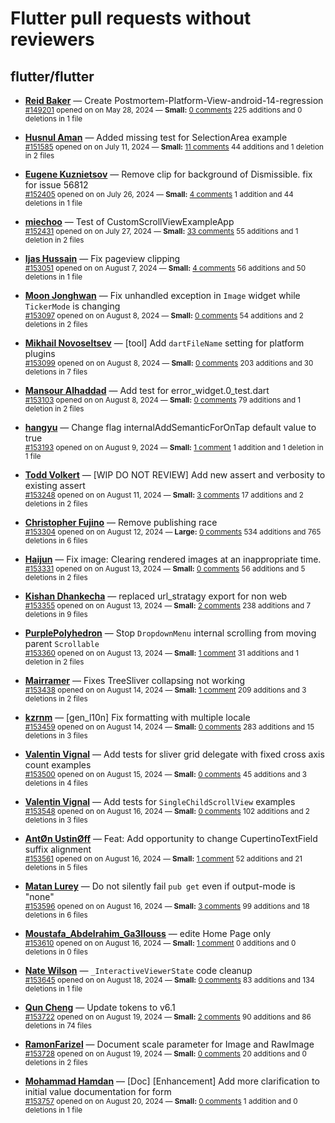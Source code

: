 # Flutter pull requests without reviewers

## flutter/flutter

* **[Reid Baker](https://github.com/reidbaker)** &mdash; Create Postmortem-Platform-View-android-14-regression<br />
    <sub>[#149201](https://github.com/flutter/flutter/pull/149201) opened on on May 28, 2024 &mdash; **Small:** [0 comments](https://github.com/flutter/flutter/pull/149201) 225 additions and 0 deletions in 1 file</sub><br />

* **[Husnul Aman](https://github.com/iam-amanxz)** &mdash; Added missing test for SelectionArea example<br />
    <sub>[#151585](https://github.com/flutter/flutter/pull/151585) opened on on July 11, 2024 &mdash; **Small:** [11 comments](https://github.com/flutter/flutter/pull/151585) 44 additions and 1 deletion in 2 files</sub><br />

* **[Eugene Kuznietsov](https://github.com/qwertylolman)** &mdash; Remove clip for background of Dismissible. fix for issue 56812<br />
    <sub>[#152405](https://github.com/flutter/flutter/pull/152405) opened on on July 26, 2024 &mdash; **Small:** [4 comments](https://github.com/flutter/flutter/pull/152405) 1 addition and 44 deletions in 1 file</sub><br />

* **[miechoo](https://github.com/miechoo)** &mdash; Test of CustomScrollViewExampleApp<br />
    <sub>[#152431](https://github.com/flutter/flutter/pull/152431) opened on on July 27, 2024 &mdash; **Small:** [33 comments](https://github.com/flutter/flutter/pull/152431) 55 additions and 1 deletion in 2 files</sub><br />

* **[Ijas Hussain](https://github.com/ijashuzain)** &mdash; Fix pageview clipping<br />
    <sub>[#153051](https://github.com/flutter/flutter/pull/153051) opened on on August 7, 2024 &mdash; **Small:** [4 comments](https://github.com/flutter/flutter/pull/153051) 56 additions and 50 deletions in 1 file</sub><br />

* **[Moon Jonghwan](https://github.com/enihsgnir)** &mdash; Fix unhandled exception in `Image` widget while `TickerMode` is changing<br />
    <sub>[#153097](https://github.com/flutter/flutter/pull/153097) opened on on August 8, 2024 &mdash; **Small:** [0 comments](https://github.com/flutter/flutter/pull/153097) 54 additions and 2 deletions in 2 files</sub><br />

* **[Mikhail Novoseltsev](https://github.com/Sameri11)** &mdash; [tool] Add `dartFileName` setting for platform plugins <br />
    <sub>[#153099](https://github.com/flutter/flutter/pull/153099) opened on on August 8, 2024 &mdash; **Small:** [0 comments](https://github.com/flutter/flutter/pull/153099) 203 additions and 30 deletions in 7 files</sub><br />

* **[Mansour Alhaddad](https://github.com/mansourzaki)** &mdash; Add test for error_widget.0_test.dart<br />
    <sub>[#153103](https://github.com/flutter/flutter/pull/153103) opened on on August 8, 2024 &mdash; **Small:** [0 comments](https://github.com/flutter/flutter/pull/153103) 79 additions and 1 deletion in 2 files</sub><br />

* **[hangyu](https://github.com/hangyujin)** &mdash; Change flag internalAddSemanticForOnTap default value to true<br />
    <sub>[#153193](https://github.com/flutter/flutter/pull/153193) opened on on August 9, 2024 &mdash; **Small:** [1 comment](https://github.com/flutter/flutter/pull/153193) 1 addition and 1 deletion in 1 file</sub><br />

* **[Todd Volkert](https://github.com/tvolkert)** &mdash; [WIP DO NOT REVIEW] Add new assert and verbosity to existing assert<br />
    <sub>[#153248](https://github.com/flutter/flutter/pull/153248) opened on on August 11, 2024 &mdash; **Small:** [3 comments](https://github.com/flutter/flutter/pull/153248) 17 additions and 2 deletions in 2 files</sub><br />

* **[Christopher Fujino](https://github.com/christopherfujino)** &mdash; Remove publishing race<br />
    <sub>[#153304](https://github.com/flutter/flutter/pull/153304) opened on on August 12, 2024 &mdash; **Large:** [0 comments](https://github.com/flutter/flutter/pull/153304) 534 additions and 765 deletions in 6 files</sub><br />

* **[Haijun](https://github.com/HaijunWei)** &mdash; Fix image: Clearing rendered images at an inappropriate time.<br />
    <sub>[#153331](https://github.com/flutter/flutter/pull/153331) opened on on August 13, 2024 &mdash; **Small:** [0 comments](https://github.com/flutter/flutter/pull/153331) 56 additions and 5 deletions in 2 files</sub><br />

* **[Kishan Dhankecha](https://github.com/kishan-dhankecha)** &mdash; replaced url_stratagy export for non web<br />
    <sub>[#153355](https://github.com/flutter/flutter/pull/153355) opened on on August 13, 2024 &mdash; **Small:** [2 comments](https://github.com/flutter/flutter/pull/153355) 238 additions and 7 deletions in 9 files</sub><br />

* **[PurplePolyhedron](https://github.com/PurplePolyhedron)** &mdash; Stop `DropdownMenu` internal scrolling from moving parent `Scrollable`<br />
    <sub>[#153360](https://github.com/flutter/flutter/pull/153360) opened on on August 13, 2024 &mdash; **Small:** [1 comment](https://github.com/flutter/flutter/pull/153360) 31 additions and 1 deletion in 2 files</sub><br />

* **[Mairramer](https://github.com/Mairramer)** &mdash; Fixes TreeSliver collapsing not working<br />
    <sub>[#153438](https://github.com/flutter/flutter/pull/153438) opened on on August 14, 2024 &mdash; **Small:** [1 comment](https://github.com/flutter/flutter/pull/153438) 209 additions and 3 deletions in 2 files</sub><br />

* **[kzrnm](https://github.com/kzrnm)** &mdash; [gen_l10n] Fix formatting with multiple locale<br />
    <sub>[#153459](https://github.com/flutter/flutter/pull/153459) opened on on August 14, 2024 &mdash; **Small:** [0 comments](https://github.com/flutter/flutter/pull/153459) 283 additions and 15 deletions in 3 files</sub><br />

* **[Valentin Vignal](https://github.com/ValentinVignal)** &mdash; Add tests for sliver grid delegate with fixed cross axis count examples<br />
    <sub>[#153500](https://github.com/flutter/flutter/pull/153500) opened on on August 15, 2024 &mdash; **Small:** [0 comments](https://github.com/flutter/flutter/pull/153500) 45 additions and 3 deletions in 4 files</sub><br />

* **[Valentin Vignal](https://github.com/ValentinVignal)** &mdash; Add tests for `SingleChildScrollView` examples<br />
    <sub>[#153548](https://github.com/flutter/flutter/pull/153548) opened on on August 16, 2024 &mdash; **Small:** [0 comments](https://github.com/flutter/flutter/pull/153548) 102 additions and 2 deletions in 3 files</sub><br />

* **[AntØn UstinØff](https://github.com/ziqq)** &mdash; Feat: Add opportunity to change CupertinoTextField suffix alignment<br />
    <sub>[#153561](https://github.com/flutter/flutter/pull/153561) opened on on August 16, 2024 &mdash; **Small:** [1 comment](https://github.com/flutter/flutter/pull/153561) 52 additions and 21 deletions in 5 files</sub><br />

* **[Matan Lurey](https://github.com/matanlurey)** &mdash; Do not silently fail `pub get` even if output-mode is "none"<br />
    <sub>[#153596](https://github.com/flutter/flutter/pull/153596) opened on on August 16, 2024 &mdash; **Small:** [3 comments](https://github.com/flutter/flutter/pull/153596) 99 additions and 18 deletions in 6 files</sub><br />

* **[Moustafa_Abdelrahim_Ga3llouss](https://github.com/MoustafaAbdelrahimGaallouss)** &mdash; edite Home Page only<br />
    <sub>[#153610](https://github.com/flutter/flutter/pull/153610) opened on on August 16, 2024 &mdash; **Small:** [1 comment](https://github.com/flutter/flutter/pull/153610) 0 additions and 0 deletions in 0 files</sub><br />

* **[Nate Wilson](https://github.com/nate-thegrate)** &mdash; `_InteractiveViewerState` code cleanup<br />
    <sub>[#153645](https://github.com/flutter/flutter/pull/153645) opened on on August 18, 2024 &mdash; **Small:** [0 comments](https://github.com/flutter/flutter/pull/153645) 83 additions and 134 deletions in 1 file</sub><br />

* **[Qun Cheng](https://github.com/QuncCccccc)** &mdash; Update tokens to v6.1<br />
    <sub>[#153722](https://github.com/flutter/flutter/pull/153722) opened on on August 19, 2024 &mdash; **Small:** [2 comments](https://github.com/flutter/flutter/pull/153722) 90 additions and 86 deletions in 74 files</sub><br />

* **[RamonFarizel](https://github.com/RamonFarizel)** &mdash; Document scale parameter for Image and RawImage<br />
    <sub>[#153728](https://github.com/flutter/flutter/pull/153728) opened on on August 19, 2024 &mdash; **Small:** [0 comments](https://github.com/flutter/flutter/pull/153728) 20 additions and 0 deletions in 2 files</sub><br />

* **[Mohammad Hamdan](https://github.com/mnayef95)** &mdash; [Doc] [Enhancement] Add more clarification to initial value documentation for form<br />
    <sub>[#153757](https://github.com/flutter/flutter/pull/153757) opened on on August 20, 2024 &mdash; **Small:** [0 comments](https://github.com/flutter/flutter/pull/153757) 1 addition and 0 deletions in 1 file</sub><br />


